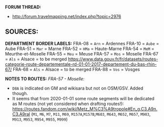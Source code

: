 ﻿**FORUM THREAD:**
- http://forum.travelmapping.net/index.php?topic=2976


**SOURCES:**
- 

**DEPARTMENT BORDER LABELS:**
FRA-08 = `Arn` = Ardennes
FRA-10 = `Aube` = Aube
FRA-51 = `Mar` = Marne
FRA-52 = `HMa` = Haute-Marne
FRA-54 = `MeM` = Meurthe-et-Moselle
FRA-55 = `Meu` = Meuse
FRA-57 = `Mos` = Moselle
FRA-67 = `Als` = Alsace = to be merged
   https://www.data.gouv.fr/fr/datasets/routes-categorie-route-departementale-rd-01-01-2017-departement-du-bas-rhin-67/
FRA-68 = `Als` = Alsace = to be merged
FRA-88 = `Vos` = Vosges


**NOTES TO ROUTES:**
*FRA-57 - Moselle:*
- `D8A` is indicated on GM and wikisara but not on OSM/GSV. Added though.
- It seems that from 2020-01-01 some route segments will be dedicated as M routes (not yet considered when drafting routes!): https://routes.fandom.com/wiki/Metz_M%C3%A9tropole#En_g.C3.A9n.C3.A9ral (`M1`, `M6`, `M7`, `M11`, `M69`, `M157A`,`M157B`,`M603`, `M643`, `M652`, `M657`, `M903`, `M913`, `M953`, `M954`, `M955`, `M999`) 